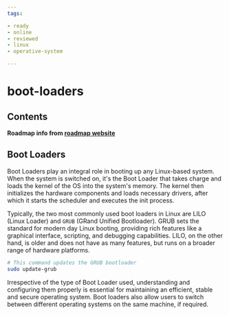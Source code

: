 ```yaml
---
tags:

- ready
- online
- reviewed
- linux
- operative-system

---
```


# boot-loaders

## Contents

__Roadmap info from [roadmap website](https://roadmap.sh/linux/booting-linux/boot-loaders)__

## Boot Loaders

Boot Loaders play an integral role in booting up any Linux-based system. When the system is switched on, it's the Boot Loader that takes charge and loads the kernel of the OS into the system's memory. The kernel then initializes the hardware components and loads necessary drivers, after which it starts the scheduler and executes the init process.

Typically, the two most commonly used boot loaders in Linux are LILO (Linux Loader) and `GRUB` (GRand Unified Bootloader). GRUB sets the standard for modern day Linux booting, providing rich features like a graphical interface, scripting, and debugging capabilities. LILO, on the other hand, is older and does not have as many features, but runs on a broader range of hardware platforms.

```bash
# This command updates the GRUB bootloader 
sudo update-grub
```

Irrespective of the type of Boot Loader used, understanding and configuring them properly is essential for maintaining an efficient, stable and secure operating system. Boot loaders also allow users to switch between different operating systems on the same machine, if required.

